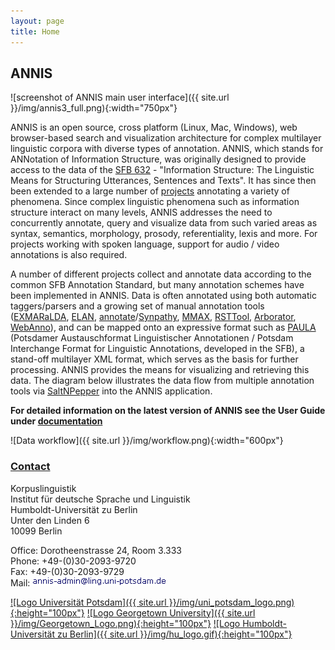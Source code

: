 ```yaml
---
layout: page
title: Home
---
```

## ANNIS

<div class="image_wrap">
![screenshot of ANNIS main user interface]({{ site.url }}/img/annis3_full.png){:width="750px"}
</div>

ANNIS is an open source, cross platform (Linux, Mac, Windows), 
web browser-based search and visualization architecture for complex multilayer 
linguistic corpora with diverse types of annotation. ANNIS, which stands for ANNotation 
of Information Structure, was originally designed to provide access to the data of 
the [SFB 632](http://www.sfb632.uni-potsdam.de/) - "Information Structure: The Linguistic Means for Structuring Utterances, 
Sentences and Texts". It has since then been extended to a large number of [projects](cooperations.html) 
annotating a variety of phenomena. Since complex linguistic phenomena such as 
information structure interact on many levels, ANNIS addresses the need 
to concurrently annotate, query and visualize data from such varied 
areas as syntax, semantics, morphology, prosody, referentiality, 
lexis and more. For projects working with spoken language, support 
for audio / video annotations is also required.

A number of different projects collect and annotate data according to the 
common SFB Annotation Standard, but many annotation schemes have been implemented 
in ANNIS. Data is often annotated using both automatic taggers/parsers 
and a growing set of manual annotation tools 
([EXMARaLDA](http://exmaralda.org/), [ELAN](http://www.lat-mpi.eu/tools/elan/), 
[annotate](http://www.coli.uni-saarland.de/projects/sfb378/negra-corpus/annotate.html)/[Synpathy](http://www.mpi.nl/tools/synpathy.html), 
[MMAX](http://mmax2.sourceforge.net/), [RSTTool](http://www.wagsoft.com/RSTTool/), 
[Arborator](http://arborator.ilpga.fr/), [WebAnno](https://code.google.com/p/webanno/)), and can be 
mapped onto an expressive format such as [PAULA](http://www.sfb632.uni-potsdam.de/en/paula-en.html) 
(Potsdamer Austauschformat Linguistischer Annotationen / Potsdam Interchange Format for Linguistic Annotations, developed in the SFB), 
a stand-off multilayer XML format, which serves as the basis for further processing. 
ANNIS provides the means for visualizing and retrieving this data. 
The diagram below illustrates the data flow from multiple 
annotation tools via [SaltNPepper](http://u.hu-berlin.de/saltnpepper) into the ANNIS application. 

**For detailed information on the latest version of ANNIS see the User Guide under [documentation](documentation.html)**

<div class="image_wrap">
![Data workflow]({{ site.url }}/img/workflow.png){:width="600px"}
</div>

### [Contact](contact.html)

Korpuslinguistik  
Institut für deutsche Sprache und Linguistik  
Humboldt-Universität zu Berlin  
Unter den Linden 6  
10099 Berlin  

Office: Dorotheenstrasse 24, Room 3.333  
Phone: +49-(0)30-2093-9720  
Fax: +49-(0)30-2093-9729  
Mail: ![mail address](ann.gif)

[![Logo Universität Potsdam]({{ site.url }}/img/uni_potsdam_logo.png){:height="100px"}](http://www.uni-potsdam.de)
[![Logo  Georgetown University]({{ site.url }}/img/Georgetown_Logo.png){:height="100px"}](http://www.georgetown.edu/)
[![Logo Humboldt-Universität zu Berlin]({{ site.url }}/img/hu_logo.gif){:height="100px"}](https://www.hu-berlin.de/)
